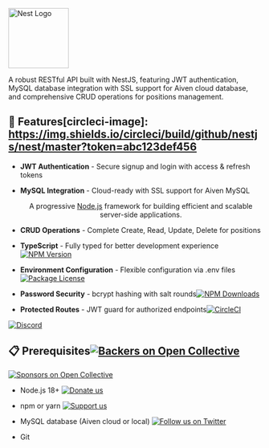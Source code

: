

  <a href="http://nestjs.com/" target="blank"><img src="https://nestjs.com/img/logo-small.svg" width="120" alt="Nest Logo" /></a>

A robust RESTful API built with NestJS, featuring JWT authentication, MySQL database integration with SSL support for Aiven cloud database, and comprehensive CRUD operations for positions management.</p>



## 🚀 Features[circleci-image]: https://img.shields.io/circleci/build/github/nestjs/nest/master?token=abc123def456

[circleci-url]: https://circleci.com/gh/nestjs/nest

- **JWT Authentication** - Secure signup and login with access & refresh tokens

- **MySQL Integration** - Cloud-ready with SSL support for Aiven MySQL  <p align="center">A progressive <a href="http://nodejs.org" target="_blank">Node.js</a> framework for building efficient and scalable server-side applications.</p>

- **CRUD Operations** - Complete Create, Read, Update, Delete for positions    <p align="center">

- **TypeScript** - Fully typed for better development experience<a href="https://www.npmjs.com/~nestjscore" target="_blank"><img src="https://img.shields.io/npm/v/@nestjs/core.svg" alt="NPM Version" /></a>

- **Environment Configuration** - Flexible configuration via .env files<a href="https://www.npmjs.com/~nestjscore" target="_blank"><img src="https://img.shields.io/npm/l/@nestjs/core.svg" alt="Package License" /></a>

- **Password Security** - bcrypt hashing with salt rounds<a href="https://www.npmjs.com/~nestjscore" target="_blank"><img src="https://img.shields.io/npm/dm/@nestjs/common.svg" alt="NPM Downloads" /></a>

- **Protected Routes** - JWT guard for authorized endpoints<a href="https://circleci.com/gh/nestjs/nest" target="_blank"><img src="https://img.shields.io/circleci/build/github/nestjs/nest/master" alt="CircleCI" /></a>

<a href="https://discord.gg/G7Qnnhy" target="_blank"><img src="https://img.shields.io/badge/discord-online-brightgreen.svg" alt="Discord"/></a>

## 📋 Prerequisites<a href="https://opencollective.com/nest#backer" target="_blank"><img src="https://opencollective.com/nest/backers/badge.svg" alt="Backers on Open Collective" /></a>

<a href="https://opencollective.com/nest#sponsor" target="_blank"><img src="https://opencollective.com/nest/sponsors/badge.svg" alt="Sponsors on Open Collective" /></a>

- Node.js 18+   <a href="https://paypal.me/kamilmysliwiec" target="_blank"><img src="https://img.shields.io/badge/Donate-PayPal-ff3f59.svg" alt="Donate us"/></a>

- npm or yarn    <a href="https://opencollective.com/nest#sponsor"  target="_blank"><img src="https://img.shields.io/badge/Support%20us-Open%20Collective-41B883.svg" alt="Support us"></a>

- MySQL database (Aiven cloud or local)  <a href="https://twitter.com/nestframework" target="_blank"><img src="https://img.shields.io/twitter/follow/nestframework.svg?style=social&label=Follow" alt="Follow us on Twitter"></a>

- Git</p>

  <!--[![Backers on Open Collective](https://opencollective.com/nest/backers/badge.svg)](https://opencollective.com/nest#backer)

## 🛠️ Installation  [![Sponsors on Open Collective](https://opencollective.com/nest/sponsors/badge.svg)](https://opencollective.com/nest#sponsor)-->



1. **Clone the repository**## Description

   ```bash

   git clone https://github.com/Goriee/CrudAdet.git[Nest](https://github.com/nestjs/nest) framework TypeScript starter repository.

   cd CrudAdet

   ```## Project setup



2. **Install dependencies**```bash

   ```bash$ npm install

   npm install --legacy-peer-deps```

   ```

   > Note: `--legacy-peer-deps` is required due to peer dependency conflicts between NestJS v11 packages## Configure database (Aiven MySQL)



3. **Configure environment variables**This project supports Aiven MySQL with SSL.

   

   Create a `.env` file in the root directory:1. Copy `.env.example` to `.env` and fill in your credentials from Aiven console.

   ```env

   # Database Configuration```

   DATABASE_HOST=mysql-3bc5f3b2-gbox-098a.d.aivencloud.comDATABASE_HOST=mysql-xxxxx.aivencloud.com

   DATABASE_PORT=18081DATABASE_PORT=18081

   DATABASE_USER=avnadminDATABASE_USER=avnadmin

   DATABASE_PASSWORD=your_password_hereDATABASE_PASSWORD=<your_password>

   DATABASE_NAME=defaultdbDATABASE_NAME=defaultdb

   DATABASE_SSL_MODE=REQUIRED

   # SSL Configuration (for Aiven)DATABASE_SSL_CA_PATH=./aiven-ca.pem

   DATABASE_SSL_MODE=REQUIRED```

   DATABASE_SSL_CA_PATH=C:\Users\Administrator\Desktop\DevVEla\ca.pem

   2. Download the CA certificate from the Aiven console (Show > Download) and save it as `aiven-ca.pem` in the project root, or update `DATABASE_SSL_CA_PATH` with the correct path.

   # JWT Secrets

   JWT_SECRET=your_jwt_secret_here3. Create the required tables (run once):

   JWT_REFRESH_SECRET=your_jwt_refresh_secret_here

   ```sql

   # Optional: Custom Table NamesCREATE TABLE IF NOT EXISTS users (

   USERS_TABLE=users  id INT AUTO_INCREMENT PRIMARY KEY,

   POSITIONS_TABLE=positions  username VARCHAR(255) NOT NULL UNIQUE,

   ```  password VARCHAR(255) NOT NULL,

  refreshToken VARCHAR(255) NULL

4. **SSL Certificate Setup (for Aiven)**);

   

   Download the CA certificate from your Aiven console and save it as `ca.pem` in the project root directory.CREATE TABLE IF NOT EXISTS positions (

  id INT AUTO_INCREMENT PRIMARY KEY,

5. **Database Schema**  positionCode VARCHAR(50) NOT NULL,

     positionName VARCHAR(255) NOT NULL,

   Ensure your MySQL database has the following tables:  userId INT NOT NULL

);

   **Users Table:**```

   ```sql

   CREATE TABLE users (## Compile and run the project

     id INT AUTO_INCREMENT PRIMARY KEY,

     username VARCHAR(255) NOT NULL UNIQUE,```bash

     email VARCHAR(255),# development

     password VARCHAR(255) NOT NULL,$ npm run start

     firstName VARCHAR(255),

     lastName VARCHAR(255),# watch mode

     createdAt TIMESTAMP DEFAULT CURRENT_TIMESTAMP,$ npm run start:dev

     updatedAt TIMESTAMP DEFAULT CURRENT_TIMESTAMP ON UPDATE CURRENT_TIMESTAMP

   );# production mode

   ```$ npm run start:prod

```

   **Positions Table:**

   ```sqlThe server reads `PORT` from `.env` (default 3000) and logs `Database Successfully Connected` on successful DB connection.

   CREATE TABLE positions (

     position_id INT AUTO_INCREMENT PRIMARY KEY,## Run tests

     position_code VARCHAR(50) NOT NULL,

     position_name VARCHAR(255) NOT NULL,```bash

     created_at TIMESTAMP DEFAULT CURRENT_TIMESTAMP,# unit tests

     updated_at TIMESTAMP DEFAULT CURRENT_TIMESTAMP ON UPDATE CURRENT_TIMESTAMP$ npm run test

   );

   ```# e2e tests

$ npm run test:e2e

## 🏃‍♂️ Running the Application

# test coverage

**Development mode:**$ npm run test:cov

```bash```

npm run start:dev

```## Deployment



**Production mode:**When you're ready to deploy your NestJS application to production, there are some key steps you can take to ensure it runs as efficiently as possible. Check out the [deployment documentation](https://docs.nestjs.com/deployment) for more information.

```bash

npm run buildIf you are looking for a cloud-based platform to deploy your NestJS application, check out [Mau](https://mau.nestjs.com), our official platform for deploying NestJS applications on AWS. Mau makes deployment straightforward and fast, requiring just a few simple steps:

npm run start:prod

``````bash

$ npm install -g @nestjs/mau

The API will be available at `http://localhost:3000`$ mau deploy

```

## 📚 API Documentation

With Mau, you can deploy your application in just a few clicks, allowing you to focus on building features rather than managing infrastructure.

### Base URL

```## Resources

http://localhost:3000

```Check out a few resources that may come in handy when working with NestJS:



### Authentication Endpoints- Visit the [NestJS Documentation](https://docs.nestjs.com) to learn more about the framework.

- For questions and support, please visit our [Discord channel](https://discord.gg/G7Qnnhy).

#### 1. Signup- To dive deeper and get more hands-on experience, check out our official video [courses](https://courses.nestjs.com/).

Create a new user account.- Deploy your application to AWS with the help of [NestJS Mau](https://mau.nestjs.com) in just a few clicks.

- Visualize your application graph and interact with the NestJS application in real-time using [NestJS Devtools](https://devtools.nestjs.com).

**Endpoint:** `POST /auth/signup`- Need help with your project (part-time to full-time)? Check out our official [enterprise support](https://enterprise.nestjs.com).

- To stay in the loop and get updates, follow us on [X](https://x.com/nestframework) and [LinkedIn](https://linkedin.com/company/nestjs).

**Request Body:**- Looking for a job, or have a job to offer? Check out our official [Jobs board](https://jobs.nestjs.com).

```json

{## Support

  "username": "alice",

  "password": "password123",Nest is an MIT-licensed open source project. It can grow thanks to the sponsors and support by the amazing backers. If you'd like to join them, please [read more here](https://docs.nestjs.com/support).

  "email": "alice@example.com",

  "firstName": "Alice",## Stay in touch

  "lastName": "Smith"

}- Author - [Kamil Myśliwiec](https://twitter.com/kammysliwiec)

```- Website - [https://nestjs.com](https://nestjs.com/)

- Twitter - [@nestframework](https://twitter.com/nestframework)

**Response (201 Created):**

```json## License

{

  "id": 1,Nest is [MIT licensed](https://github.com/nestjs/nest/blob/master/LICENSE).

  "username": "alice",
  "email": "alice@example.com",
  "firstName": "Alice",
  "lastName": "Smith",
  "createdAt": "2024-01-15T10:30:00.000Z",
  "updatedAt": "2024-01-15T10:30:00.000Z"
}
```

#### 2. Login
Authenticate and receive JWT tokens.

**Endpoint:** `POST /auth/login`

**Request Body:**
```json
{
  "username": "alice",
  "password": "password123"
}
```

**Response (200 OK):**
```json
{
  "accessToken": "eyJhbGciOiJIUzI1NiIsInR5cCI6IkpXVCJ9...",
  "refreshToken": "eyJhbGciOiJIUzI1NiIsInR5cCI6IkpXVCJ9..."
}
```

**Token Expiry:**
- Access Token: 15 minutes
- Refresh Token: 7 days

> ⚠️ **Note:** Access tokens expire after 15 minutes. Users must re-login to obtain new tokens.

### Positions Endpoints (Protected)

All positions endpoints require JWT authentication. Include the access token in the Authorization header:
```
Authorization: Bearer <your_access_token>
```

#### 1. Create Position
**Endpoint:** `POST /positions`

**Request Body:**
```json
{
  "positionCode": "DEV001",
  "positionName": "Senior Developer"
}
```

**Response (201 Created):**
```json
{
  "position_id": 1,
  "position_code": "DEV001",
  "position_name": "Senior Developer",
  "created_at": "2024-01-15T10:30:00.000Z",
  "updated_at": "2024-01-15T10:30:00.000Z"
}
```

#### 2. Get All Positions
**Endpoint:** `GET /positions`

**Response (200 OK):**
```json
[
  {
    "position_id": 1,
    "position_code": "DEV001",
    "position_name": "Senior Developer",
    "created_at": "2024-01-15T10:30:00.000Z",
    "updated_at": "2024-01-15T10:30:00.000Z"
  },
  {
    "position_id": 2,
    "position_code": "MGR001",
    "position_name": "Project Manager",
    "created_at": "2024-01-15T11:00:00.000Z",
    "updated_at": "2024-01-15T11:00:00.000Z"
  }
]
```

#### 3. Get Position by ID
**Endpoint:** `GET /positions/:id`

**Response (200 OK):**
```json
{
  "position_id": 1,
  "position_code": "DEV001",
  "position_name": "Senior Developer",
  "created_at": "2024-01-15T10:30:00.000Z",
  "updated_at": "2024-01-15T10:30:00.000Z"
}
```

#### 4. Update Position
**Endpoint:** `PATCH /positions/:id`

**Request Body:**
```json
{
  "positionCode": "DEV002",
  "positionName": "Lead Developer"
}
```

**Response (200 OK):**
```json
{
  "position_id": 1,
  "position_code": "DEV002",
  "position_name": "Lead Developer",
  "created_at": "2024-01-15T10:30:00.000Z",
  "updated_at": "2024-01-15T12:00:00.000Z"
}
```

#### 5. Delete Position
**Endpoint:** `DELETE /positions/:id`

**Response (200 OK):**
```json
{
  "message": "Position deleted successfully"
}
```

## 🧪 Testing with Postman

### Setup

1. **Import the collection** or create a new collection with the endpoints above
2. **Create an environment** with the following variables:
   - `base_url`: `http://localhost:3000`
   - `access_token`: (will be set automatically after login)

### Testing Flow

1. **Test Signup**
   - Send POST request to `{{base_url}}/auth/signup`
   - Verify user is created

2. **Test Login**
   - Send POST request to `{{base_url}}/auth/login`
   - Copy the `accessToken` from response
   - Save it to your environment variable `access_token`
   - Or manually add to Authorization header for subsequent requests

3. **Test Positions CRUD**
   - Add Authorization header to all positions requests:
     ```
     Key: Authorization
     Value: Bearer {{access_token}}
     ```
   
   - **Create**: POST to `{{base_url}}/positions`
   - **Read All**: GET to `{{base_url}}/positions`
   - **Read One**: GET to `{{base_url}}/positions/1`
   - **Update**: PATCH to `{{base_url}}/positions/1`
   - **Delete**: DELETE to `{{base_url}}/positions/1`

### Common Issues

- **401 Unauthorized**: Token expired (15m limit) or missing. Re-login to get new token.
- **500 Internal Server Error**: Check server logs for database connection or query errors.
- **404 Not Found**: Position ID doesn't exist in database.

## 🗂️ Project Structure

```
DevVEla/
├── src/
│   ├── auth/                    # Authentication module
│   │   ├── auth.controller.ts   # Auth endpoints (signup, login)
│   │   ├── auth.service.ts      # Auth business logic
│   │   └── auth.module.ts       # Auth module definition
│   ├── config/
│   │   └── jwt.ts               # JWT configuration
│   ├── database/
│   │   ├── database.module.ts   # Database module
│   │   └── database.service.ts  # MySQL connection with SSL
│   ├── guards/
│   │   └── guard.ts             # JWT authentication guard
│   ├── positions/               # Positions CRUD module
│   │   ├── positions.controller.ts
│   │   ├── positions.service.ts
│   │   └── positions.module.ts
│   ├── app.module.ts            # Root module
│   └── main.ts                  # Application entry point
├── test/                        # E2E tests
├── .env                         # Environment variables (not in git)
├── ca.pem                       # SSL certificate (not in git)
├── package.json
└── README.md
```

## 🔒 Security

- **Password Hashing**: Uses bcrypt with 10 salt rounds
- **JWT Tokens**: HS256 algorithm with configurable secrets
- **SSL/TLS**: Supports SSL connections to MySQL (required for Aiven)
- **Environment Variables**: Sensitive data stored in .env (excluded from git)
- **Input Validation**: NestJS built-in validation pipes

### Security Best Practices

1. Never commit `.env` or `ca.pem` files to version control
2. Use strong JWT secrets (minimum 32 characters)
3. Rotate JWT secrets regularly in production
4. Use HTTPS in production environments
5. Implement rate limiting for auth endpoints
6. Add input sanitization for SQL injection prevention

## 🚢 Deployment

### Heroku Deployment

1. **Create Heroku app**
   ```bash
   heroku create your-app-name
   ```

2. **Set environment variables**
   ```bash
   heroku config:set DATABASE_HOST=your_host
   heroku config:set DATABASE_PORT=18081
   heroku config:set DATABASE_USER=your_user
   heroku config:set DATABASE_PASSWORD=your_password
   heroku config:set DATABASE_NAME=defaultdb
   heroku config:set DATABASE_SSL_MODE=REQUIRED
   heroku config:set JWT_SECRET=your_secret
   heroku config:set JWT_REFRESH_SECRET=your_refresh_secret
   ```

3. **Add SSL certificate**
   ```bash
   heroku config:set DATABASE_SSL_CA="$(cat ca.pem)"
   ```
   Update `database.service.ts` to read from env var instead of file:
   ```typescript
   const ca = process.env.DATABASE_SSL_CA || fs.readFileSync(sslCaPath);
   ```

4. **Deploy**
   ```bash
   git push heroku main
   ```

### Docker Deployment

1. **Create Dockerfile**
   ```dockerfile
   FROM node:18-alpine
   WORKDIR /app
   COPY package*.json ./
   RUN npm install --legacy-peer-deps
   COPY . .
   RUN npm run build
   EXPOSE 3000
   CMD ["npm", "run", "start:prod"]
   ```

2. **Build and run**
   ```bash
   docker build -t devvela .
   docker run -p 3000:3000 --env-file .env devvela
   ```

### Railway Deployment

1. Connect your GitHub repository to Railway
2. Add environment variables in Railway dashboard
3. Deploy automatically on git push

### Render Deployment

Render offers free tier hosting for your NestJS application with automatic deploys from GitHub.

#### Prerequisites
- GitHub repository (already done ✅)
- Render account (sign up at https://render.com)
- Your Aiven MySQL connection details

#### Step-by-Step Guide

1. **Create a Render Account**
   - Go to https://render.com
   - Sign up with your GitHub account

2. **Create a New Web Service**
   - Click "New +" → "Web Service"
   - Connect your GitHub account if not already connected
   - Select your repository: `Goriee/CrudAdet`
   - Click "Connect"

3. **Configure the Service**
   
   **Basic Settings:**
   - **Name**: `devvela-api` (or your preferred name)
   - **Region**: Choose closest to your Aiven MySQL region
   - **Branch**: `main`
   - **Root Directory**: Leave empty
   - **Runtime**: `Node`
   - **Build Command**: `npm install --legacy-peer-deps && npm run build`
   - **Start Command**: `npm run start:prod`
   - **Instance Type**: `Free` (or paid tier for better performance)

4. **Add Environment Variables**
   
   In the "Environment" section, click "Add Environment Variable" and add:
   
   ```
   DATABASE_HOST=mysql-3bc5f3b2-gbox-098a.d.aivencloud.com
   DATABASE_PORT=18081
   DATABASE_USER=avnadmin
   DATABASE_PASSWORD=<your_aiven_password>
   DATABASE_NAME=defaultdb
   DATABASE_SSL_MODE=REQUIRED
   JWT_SECRET=<your_jwt_secret_32_chars_minimum>
   JWT_REFRESH_SECRET=<your_jwt_refresh_secret_32_chars_minimum>
   NODE_ENV=production
   PORT=3000
   ```

5. **Handle SSL Certificate**
   
   Since Render doesn't allow direct file uploads during build, you have two options:

   **Option A: Use Environment Variable (Recommended)**
   
   Add the CA certificate as an environment variable:
   ```
   DATABASE_SSL_CA=-----BEGIN CERTIFICATE-----
   MIIEQTCCAqmgAwIBAgIUc...
   -----END CERTIFICATE-----
   ```
   
   Then update `src/database/database.service.ts`:
   ```typescript
   const sslRequired = process.env.DATABASE_SSL_MODE === 'REQUIRED';
   const sslCaPath = process.env.DATABASE_SSL_CA_PATH || './ca.pem';
   
   let ssl: any = undefined;
   if (sslRequired) {
     if (process.env.DATABASE_SSL_CA) {
       // Use certificate from environment variable (for Render/Heroku)
       ssl = { ca: process.env.DATABASE_SSL_CA };
     } else {
       // Use certificate from file (for local development)
       ssl = { ca: fs.readFileSync(sslCaPath) };
     }
   }
   ```

   **Option B: Commit Certificate to Private Repo**
   
   If your repository is private, you can commit the CA certificate:
   ```bash
   git add ca.pem -f
   git commit -m "Add CA certificate for Render deployment"
   git push origin main
   ```
   
   Add environment variable:
   ```
   DATABASE_SSL_CA_PATH=./ca.pem
   ```

6. **Deploy**
   - Click "Create Web Service"
   - Render will automatically build and deploy your app
   - Wait for the deployment to complete (3-5 minutes)
   - You'll get a URL like: `https://devvela-api.onrender.com`

7. **Test Your Deployment**
   
   Use Postman or curl to test:
   ```bash
   # Test signup
   curl -X POST https://devvela-api.onrender.com/auth/signup \
     -H "Content-Type: application/json" \
     -d '{"username":"testuser","password":"test123"}'
   
   # Test login
   curl -X POST https://devvela-api.onrender.com/auth/login \
     -H "Content-Type: application/json" \
     -d '{"username":"testuser","password":"test123"}'
   ```

#### Automatic Deploys

Once configured, Render will automatically deploy whenever you push to the `main` branch:
```bash
git add .
git commit -m "Update feature"
git push origin main
```

#### Monitoring & Logs

- View logs: Dashboard → Your Service → Logs tab
- Monitor performance: Dashboard → Your Service → Metrics tab
- View deployments: Dashboard → Your Service → Events tab

#### Free Tier Limitations

⚠️ **Important Notes about Render Free Tier:**
- Service **spins down after 15 minutes of inactivity**
- **Cold start**: First request after spin down takes 30-60 seconds
- 750 hours/month of free runtime (essentially unlimited for single service)
- Consider upgrading to paid tier ($7/month) for always-on service

#### Troubleshooting

**Database Connection Issues:**
- Verify Aiven allows connections from Render IPs
- Check DATABASE_SSL_MODE and certificate configuration
- View logs for specific error messages

**Build Failures:**
- Ensure `--legacy-peer-deps` is in build command
- Check Node.js version compatibility
- Review build logs for specific errors

**Application Not Starting:**
- Verify `npm run start:prod` works locally
- Check all environment variables are set correctly
- Review application logs in Render dashboard

**Cold Start Timeout:**
- Free tier services sleep after inactivity
- First request wakes the service (30-60s delay)
- Upgrade to paid tier for always-on service

#### Render vs Other Platforms

| Feature | Render Free | Heroku Free | Railway Free |
|---------|-------------|-------------|--------------|
| Cost | $0 | Discontinued | $5 credit/month |
| Spin Down | After 15min | N/A | No |
| SSL | ✅ Automatic | ✅ | ✅ |
| Custom Domain | ✅ | ✅ | ✅ |
| Auto Deploy | ✅ | ✅ | ✅ |

## 🤝 Contributing

1. Fork the repository
2. Create a feature branch (`git checkout -b feature/amazing-feature`)
3. Commit your changes (`git commit -m 'Add amazing feature'`)
4. Push to the branch (`git push origin feature/amazing-feature`)
5. Open a Pull Request

## 📝 License

This project is licensed under the MIT License.

## 👥 Authors

- **Goriee** - [GitHub Profile](https://github.com/Goriee)

## 🐛 Known Issues

1. **RefreshToken Column**: The users table doesn't have a `refreshToken` column. The code handles this gracefully by skipping the DB update.
2. **Token Expiry**: Access tokens expire after 15 minutes. Users must re-login frequently. Consider implementing refresh token rotation in production.
3. **Schema Case**: Database uses snake_case (position_code), API uses camelCase (positionCode). Mapping handled in service layer.

## 📞 Support

For issues and questions:
- Open an issue on GitHub
- Check existing issues for solutions

## 🎯 Future Enhancements

- [ ] Implement refresh token rotation
- [ ] Add email verification for signup
- [ ] Implement password reset functionality
- [ ] Add pagination for positions list
- [ ] Add filtering and sorting for positions
- [ ] Implement role-based access control (RBAC)
- [ ] Add API rate limiting
- [ ] Add Swagger/OpenAPI documentation
- [ ] Implement logging with Winston
- [ ] Add unit and integration tests
- [ ] Add Docker Compose for local development
- [ ] Implement database migrations

---

Built with ❤️ using NestJS

